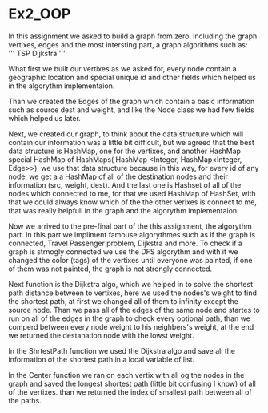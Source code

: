 # Ex2_OOP

In this assignment we asked to build a graph from zero. including the graph vertixes, edges and the most
intersting part, a graph algorithms such as:  
'''
TSP
Dijkstra
'''

What first we built our vertixes as we asked for, every node contain a geographic location and special unique id
and other fields which helped us in the algorythm implementaion.

Than we created the Edges of the graph which contain a basic information such as source dest and weight, and like
the Node class we had few fields which helped us later.

Next, we created our graph, to think about the data structure which will contain our information was a little bit 
difficult, but we agreed that the best data structure is HashMap, one for the vertixes, and another HashMap special 
HashMap of HashMaps( HashMap <Integer, HashMap<Integer, Edge>>), we use that data structure because in this way,
for every id of any node, we get a a HashMap of all of the destination nodes and their information (src, weight, dest).
And the last one is Hashset of all of the nodes which connected to me, for that we used HashMap of HashSet, with that
we could always know which of the the other verixes is connect to me, that was really helpfull in the graph and the algorythm implementaion.

Now we arrived to the pre-final part of the this assignment, the algorythm part.
In this part we impliment famouse algorythmes such as if the graph is connected, Travel Passenger problem, Dijkstra and more.
To check if a graph is strnogly connected we use the DFS algorythm and with it we changed the color (tags) of the vertixes
until everyone was painted, if one of them was not painted, the graph is not strongly connected.

Next function is the Dijkstra algo, which we helped in to solve the shortest path distance between to vertixes,
here we used the nodes's weight to find the shortest path, at first we changed all of them to infinity except the source node.
Than we pass all of the edges of the same node and startes to run on all of the edges in the graph to check every optional 
path, than we comperd between every node weight to his neighbers's weight, at the end we returned the destanation node with the lowst
weight.

In the ShrtestPath function we used the Dijkstra algo and save all the information of the shortest path in a local variable of list.

In the Center function we ran on each vertix with all og the nodes in the graph and saved the longest shortest path (little bit confusing I know)
of all of the vertixes.
than we returned the index of smallest path between all of the paths.


